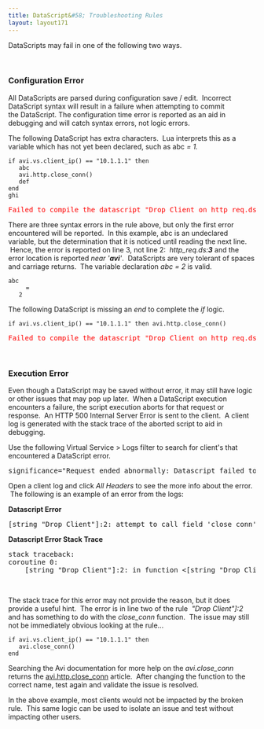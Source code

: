 ```yaml
---
title: DataScript&#58; Troubleshooting Rules
layout: layout171
---
```

DataScripts may fail in one of the following two ways.

 

### Configuration Error

All DataScripts are parsed during configuration save / edit.  Incorrect DataScript syntax will result in a failure when attempting to commit the DataScript. The configuration time error is reported as an aid in debugging and will catch syntax errors, not logic errors.

The following DataScript has extra characters.  Lua interprets this as a variable which has not yet been declared, such as abc *= 1.*

<pre><code class="language-lua">if avi.vs.client_ip() == "10.1.1.1" then
   abc
   avi.http.close_conn()
   def
end
ghi</code></pre>  

<pre class=""><span style="color: #ff0000;">Failed to compile the datascript "Drop_Client_on_http_req.ds": luac: Drop_Client_on_http_req.ds:3: '=' expected near 'avi'</span></pre> 

There are three syntax errors in the rule above, but only the first error encountered will be reported.  In this example, abc is an undeclared variable, but the determination that it is noticed until reading the next line.  Hence, the error is reported on line 3, not line 2:  *http_req.ds:**3*** and the error location is reported *near '**avi**'*.  DataScripts are very tolerant of spaces and carriage returns.  The variable declaration *abc = 2* is valid.

<pre><code class="language-lua">abc
     =
   2</code></pre>  

The following DataScript is missing an *end* to complete the *if* logic.

<pre><code class="language-lua">if avi.vs.client_ip() == "10.1.1.1" then avi.http.close_conn()</code></pre>  

<pre class=""><span style="color: #ff0000;">Failed to compile the datascript "Drop_Client_on_http_req.ds": luac: Drop_Client_on_http_req.ds:1: 'end' expected near '&lt;eof&gt;'</span></pre> 

 

### Execution Error

Even though a DataScript may be saved without error, it may still have logic or other issues that may pop up later.  When a DataScript execution encounters a failure, the script execution aborts for that request or response.  An HTTP 500 Internal Server Error is sent to the client.  A client log is generated with the stack trace of the aborted script to aid in debugging.

Use the following Virtual Service > Logs filter to search for client's that encountered a DataScript error.

<pre class="">significance="Request ended abnormally: Datascript failed to execute"</pre> 

Open a client log and click *All Headers* to see the more info about the error.  The following is an example of an error from the logs:

**Datascript Error**

<pre class="ng-binding">[string "Drop Client"]:2: attempt to call field 'close_conn' (a nil value)</pre> 

**Datascript Error Stack Trace**

<pre class="ng-binding">stack traceback:
coroutine 0:
	[string "Drop Client"]:2: in function &lt;[string "Drop Client"]:1&gt;</pre> 

 

The stack trace for this error may not provide the reason, but it does provide a useful hint.  The error is in line two of the rule  *"Drop Client"]:2* and has something to do with the *close_conn* function.  The issue may still not be immediately obvious looking at the rule...

<pre><code class="language-lua">if avi.vs.client_ip() == "10.1.1.1" then
   avi.close_conn()
end</code></pre>  

Searching the Avi documentation for more help on the *avi.close_conn* returns the <a href="/docs/17.1/datascript-avi-http-close_conn/">avi.http.close_conn</a> article.  After changing the function to the correct name, test again and validate the issue is resolved.

In the above example, most clients would not be impacted by the broken rule.  This same logic can be used to isolate an issue and test without impacting other users.
